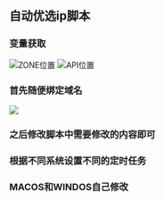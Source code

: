 ## 自动优选ip脚本
### 变量获取
![ZONE位置](https://img.mareep.net/blog/2023/10/22ce57b5ecd1ccaa27c7d01caa41477f.png)
![API位置](https://img.mareep.net/blog/2023/10/6bf01a5a76f4ee459e7c3dd2fdaaa29f.png)

### 首先随便绑定域名
![](https://img.mareep.net/blog/2023/10/73ccf39627f2aab3d03a4fea0cb5bc45.png)

### 之后修改脚本中需要修改的内容即可

### 根据不同系统设置不同的定时任务

### MACOS和WINDOS自己修改
